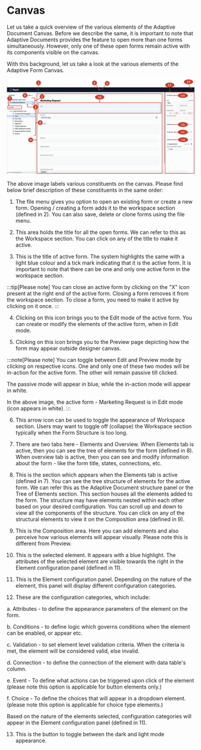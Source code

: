 # Canvas

Let us take a quick overview of the various elements of the Adaptive Document Canvas. Before we describe the same, it is important to note that Adaptive Documents provides the feature to open more than one forms simultaneously. However, only one of these open forms remain active with its components visible on the canvas.  
  
With this background, let us take a look at the various elements of the Adaptive Form Canvas.  

![Image showing Adaptive V3 form canvas](<Adaptive V3 canvas.png>)  

The above image labels various constituents on the canvas. Please find below brief description of these constituents in the same order:  

1. The file menu gives you option to open an existing form or create a new form. Opening / creating a form adds it to the workspace section (defined in 2). You can also save, delete or clone forms using the file menu.  

2. This area holds the title for all the open forms. We can refer to this as the Workspace section. You can click on any of the title to make it active.   

3. This is the title of active form. The system highlights the same with a light blue colour and a tick mark indicating that it is the active form. It is important to note that there can be one and only one active form in the workspace section.  

:::tip[Please note]
You can close an active form by clicking on the "X" icon present at the right end of the active form. Closing a form removes it from the workspace section. To close a form, you need to make it active by clicking on it once. 
:::  

4. Clicking on this icon brings you to the Edit mode of the active form. You can create or modify the elements of the active form, when in Edit mode.  

5. Clicking on this icon brings you to the Preview page depicting how the form may appear outside designer canvas.  

:::note[Please note]
You can toggle between Edit and Preview mode by clicking on respective icons. One and only one of these two modes will be in-action for the active form. The other will remain passive till clicked.

The passive mode will appear in blue, while the in-action mode will appear in white.

In the above image, the active form - Marketing Request is in Edit mode (icon appears in white).
:::  

6. This arrow icon can be used to toggle the appearance of Workspace section. Users may want to toggle off (collapse) the Workspace section typically when the Form Structure is too long.  

7. There are two tabs here - Elements and Overview. When Elements tab is active, then you can see the tree of elements for the form (defined in 8). When overview tab is active, then you can see and modify information about the form - like the form title, states, connections, etc.

8. This is the section which appears when the Elements tab is active (defined in 7). You can see the tree structure of elements for the active form.  We can refer this as the Adaptive Document structure panel or the Tree of Elements section. This section houses all the elements added to the form. The structure may have elements nested within each other based on your desired configuration. You can scroll up and down to view all the components of the structure. You can click on any of the structural elements to view it on the Composition area (defined in 9).

9.  This is the Composition area. Here you can add elements and also perceive how various elements will appear visually. Please note this is different from Preview. 

10. This is the selected element. It appears with a blue highlight. The attributes of the selected element are visible towards the right in the Element configuration panel (defined in 11).

11. This is the Element configuration panel. Depending on the nature of the element, this panel will display different configuration categories.

12. These are the configuration categories, which include:

a. Attributes - to define the appearance parameters of the element on the form.

b. Conditions - to define logic which governs conditions when the element can be enabled, or appear etc.

c. Validation - to set element level validation criteria. When the criteria is met, the element will be considered valid, else invalid.

d. Connection - to define the connection of the element with data table's column.

e. Event -  To define what actions can be triggered upon click of the element (please note this option is applicable for button elements only.)

f. Choice - To define the choices that will appear in a dropdown element. (please note this option is applicable for choice type elements.)

Based on the nature of the elements selected, configuration categories will appear in the Element configuration panel (defined in 11).

13. This is the button to toggle between the dark and light mode appearance.

